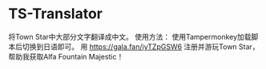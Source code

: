# TS-Translator
将Town Star中大部分文字翻译成中文。
使用方法：
使用Tampermonkey加载脚本后切换到日语即可。
用 https://gala.fan/iyTZpGSW6 注册并游玩Town Star，帮助我获取Alfa Fountain Majestic！
